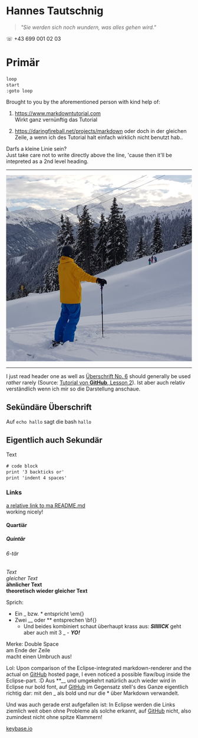 Hannes Tautschnig
=================
> _"Sie werden sich noch wundern, was alles gehen wird."_

☏ +43 699 001 02 03
# Primär

~~~~~~~
loop
start
:goto loop
~~~~~~~
Brought to you by the aforementioned person with kind help of:
1. <https://www.markdowntutorial.com>  
Wirkt ganz vernünftig das Tutorial

2. <https://daringfireball.net/projects/markdown>
oder doch in der gleichen Zeile, a wenn ich des Tutorial halt einfach wirklich nicht benutzt hab..

Darfs a kleine Linie sein?  
Just take care not to write directly above the line, 'cause then it'll be intepreted as a 2nd level heading.

---

![Hannes Tautschnig](me/avatar.jpg)

---

I just read header one as well as [Überschrift No. 6](#6-tär) should generally be used _rather_ rarely (Source: [Tutorial von **GitHub**, Lesson 2](https://www.markdowntutorial.com/lesson/2/)). 
Ist aber auch relativ verständlich wenn ich mir so die Darstellung anschaue.

Sekündäre Überschrift
---------------------
Auf `echo hallo` sagt die bash `hallo`

## Eigentlich auch Sekundär
Text
```
# code block
print '3 backticks or'
print 'indent 4 spaces'
``` 
### Links
[a relative link to ma README.md](README.md)  
working nicely!
#### Quartiär
##### Quintär

###### 6-tär

_Text_  
*gleicher Text*  
**ähnlicher Text**  
__theoretisch wieder gleicher Text__

<a name="sprich"></a>
Sprich:
* Ein _ bzw. * entspricht \em{}
* Zwei __ oder ** entsprechen \bf{}
  * Und beides kombiniert schaut überhaupt krass aus: __*SIIIIICK*__ geht aber auch mit 3 _ - ___YO!___

Merke: Double Space  
am Ende der Zeile  
macht einen Umbruch aus!

Lol: Upon comparison of the Eclipse-integrated markdown-renderer and the actual on [GitHub][gh] hosted page, I even noticed a possible flaw/bug inside the Eclipse-part. :D 
Aus **__ und umgekehrt natürlich auch wieder wird in Eclipse nur bold font, auf [GitHub][gh] im Gegensatz stell's des Ganze eigentlich richtig dar: mit den _ als bold und nur die * über Markdown verwandelt.

Und was auch gerade erst aufgefallen ist: In Eclipse werden die Links ziemlich weit oben ohne Probleme als solche erkannt, auf [GitHub][gh] nicht, also zumindest nicht ohne spitze Klammern!

[//]: # (This is a comment inside a bracket)
[//]: # (Shit, meine Coins fallen gerade ins Bodenlose)
[//]: # (Wichtig: Comment _muss_ in runden Klammern sein!)

<!---
This type of comment should be actually rendered inside the
generated HTML output, whereas the above ones should only be visible inside the .md file.
-->

[keybase.io](https://htautsch.keybase.pub/ "Hannes Tautschnig's very own page on keybase.io")

[gh]: https://github.io "GitHub.io"
